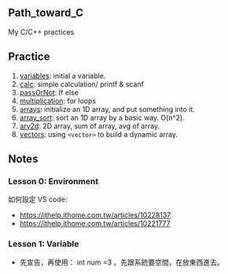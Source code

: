 ## Path_toward_C
My C/C++ practices


## Practice
1. [variables](variables.c): initial a variable.
2. [calc](calc.cpp): simple calculation/ printf & scanf
3. [passOrNot](passOrNot.cpp): If else
4. [multiplication](multiplication.cpp): for loops
5. [arrays](arrays.cpp): initialize an 1D array, and put something into it.
6. [array_sort](array_sort.cpp): sort an 1D array by a basic way. O(n^2).
7. [ary2d](ary2d.cpp): 2D array, sum of array, avg of array.
8. [vectors](vectors.cpp): using `<vector>` to build a dynamic array.




## Notes
### Lesson 0: Environment
如何設定 VS code:
* https://ithelp.ithome.com.tw/articles/10228137 
* https://ithelp.ithome.com.tw/articles/10221777 


### Lesson 1: Variable
* 先宣告，再使用： int num =3 。先跟系統要空間，在放東西進去。


